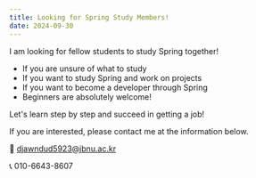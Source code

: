 ```yaml
---
title: Looking for Spring Study Members!
date: 2024-09-30
---
```


I am looking for fellow students to study Spring together!

<!--more-->

- If you are unsure of what to study
- If you want to study Spring and work on projects
- If you want to become a developer through Spring
- Beginners are absolutely welcome!

Let's learn step by step and succeed in getting a job!

If you are interested, please contact me at the information below.

📧 [djawndud5923@jbnu.ac.kr](djawndud5923@jbnu.ac.kr)

📞 010-6643-8607
